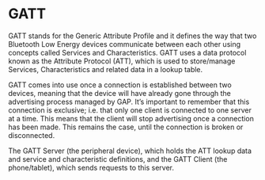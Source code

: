 # GATT

GATT stands for the Generic Attribute Profile and it defines the way that two Bluetooth Low Energy devices communicate between each other using concepts called Services and Characteristics. GATT uses a data protocol known as the Attribute Protocol \(ATT\), which is used to store/manage Services, Characteristics and related data in a lookup table.

GATT comes into use once a connection is established between two devices, meaning that the device will have already gone through the advertising process managed by GAP. It’s important to remember that this connection is exclusive; i.e. that only one client is connected to one server at a time. This means that the client will stop advertising once a connection has been made. This remains the case, until the connection is broken or disconnected.

The GATT Server \(the peripheral device\), which holds the ATT lookup data and service and characteristic definitions, and the GATT Client \(the phone/tablet\), which sends requests to this server.

